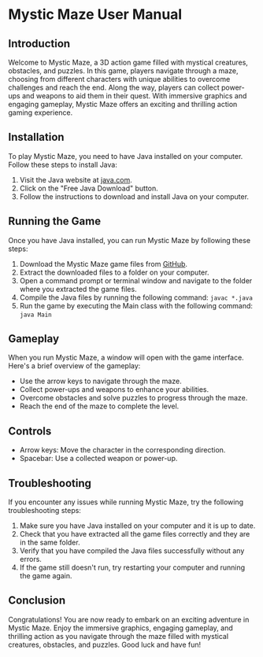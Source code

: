 # Mystic Maze User Manual

## Introduction

Welcome to Mystic Maze, a 3D action game filled with mystical creatures, obstacles, and puzzles. In this game, players navigate through a maze, choosing from different characters with unique abilities to overcome challenges and reach the end. Along the way, players can collect power-ups and weapons to aid them in their quest. With immersive graphics and engaging gameplay, Mystic Maze offers an exciting and thrilling action gaming experience.

## Installation

To play Mystic Maze, you need to have Java installed on your computer. Follow these steps to install Java:

1. Visit the Java website at [java.com](https://www.java.com).
2. Click on the "Free Java Download" button.
3. Follow the instructions to download and install Java on your computer.

## Running the Game

Once you have Java installed, you can run Mystic Maze by following these steps:

1. Download the Mystic Maze game files from [GitHub](https://github.com/your-repository).
2. Extract the downloaded files to a folder on your computer.
3. Open a command prompt or terminal window and navigate to the folder where you extracted the game files.
4. Compile the Java files by running the following command: `javac *.java`
5. Run the game by executing the Main class with the following command: `java Main`

## Gameplay

When you run Mystic Maze, a window will open with the game interface. Here's a brief overview of the gameplay:

- Use the arrow keys to navigate through the maze.
- Collect power-ups and weapons to enhance your abilities.
- Overcome obstacles and solve puzzles to progress through the maze.
- Reach the end of the maze to complete the level.

## Controls

- Arrow keys: Move the character in the corresponding direction.
- Spacebar: Use a collected weapon or power-up.

## Troubleshooting

If you encounter any issues while running Mystic Maze, try the following troubleshooting steps:

1. Make sure you have Java installed on your computer and it is up to date.
2. Check that you have extracted all the game files correctly and they are in the same folder.
3. Verify that you have compiled the Java files successfully without any errors.
4. If the game still doesn't run, try restarting your computer and running the game again.

## Conclusion

Congratulations! You are now ready to embark on an exciting adventure in Mystic Maze. Enjoy the immersive graphics, engaging gameplay, and thrilling action as you navigate through the maze filled with mystical creatures, obstacles, and puzzles. Good luck and have fun!
